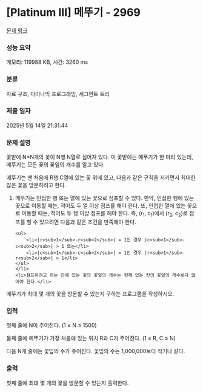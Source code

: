 # [Platinum III] 메뚜기 - 2969 

[문제 링크](https://www.acmicpc.net/problem/2969) 

### 성능 요약

메모리: 119988 KB, 시간: 3260 ms

### 분류

자료 구조, 다이나믹 프로그래밍, 세그먼트 트리

### 제출 일자

2025년 5월 14일 21:31:44

### 문제 설명

<p>꽃밭에 N*N개의 꽃이 N행 N열로 심어져 있다. 이 꽃밭에는 메뚜기가 한 마리 있는데, 메뚜기는 모든 꽃의 꽃잎의 개수를 알고 있다.</p>

<p>메뚜기는 맨 처음에 R행 C열에 있는 꽃 위에 있고, 다음과 같은 규칙을 지키면서 최대한 많은 꽃을 방문하려고 한다.</p>

<ol>
	<li>메뚜기는 인접한 행 또는 열에 있는 꽃으로 점프할 수 있다. 만약, 인접한 행에 있는 꽃으로 이동할 때는, 적어도 두 열 이상 점프를 해야 한다. 또, 인접한 열에 있는 꽃으로 이동할 때는, 적어도 두 행 이상 점프를 해야 한다. 즉, (r<sub>1</sub>, c<sub>1</sub>)에서 (r<sub>2</sub>, c<sub>2</sub>)로 점프를 할 수 있으려면 다음과 같은 조건을 만족해야 한다.

	<ul>
		<li>|r<sub>1</sub>-r<sub>2</sub>| = 1인 경우 |c<sub>1</sub>-c<sub>2</sub>| > 1 또는</li>
		<li>|c<sub>1</sub>-c<sub>2</sub>| = 1인 경우 |r<sub>1</sub>-r<sub>2</sub>| > 1</li>
	</ul>
	</li>
	<li>점프하려고 하는 칸에 있는 꽃의 꽃잎의 개수는 현재 있는 칸의 꽃잎의 개수보다 많아야 한다.</li>
</ol>

<p>메뚜기가 최대 몇 개의 꽃을 방문할 수 있는지 구하는 프로그램을 작성하시오.</p>

### 입력 

 <p>첫째 줄에 N이 주어진다. (1 ≤ N ≤ 1500)</p>

<p>둘째 줄에 메뚜기가 가장 처음에 있는 위치 R과 C가 주어진다. (1 ≤ R, C ≤ N)</p>

<p>다음 N개 줄에는 꽃잎의 수가 주어진다. 꽃잎의 수는 1,000,000보다 작거나 같다.</p>

### 출력 

 <p>첫째 줄에 최대 몇 개의 꽃을 방문할 수 있는지 출력한다.</p>

